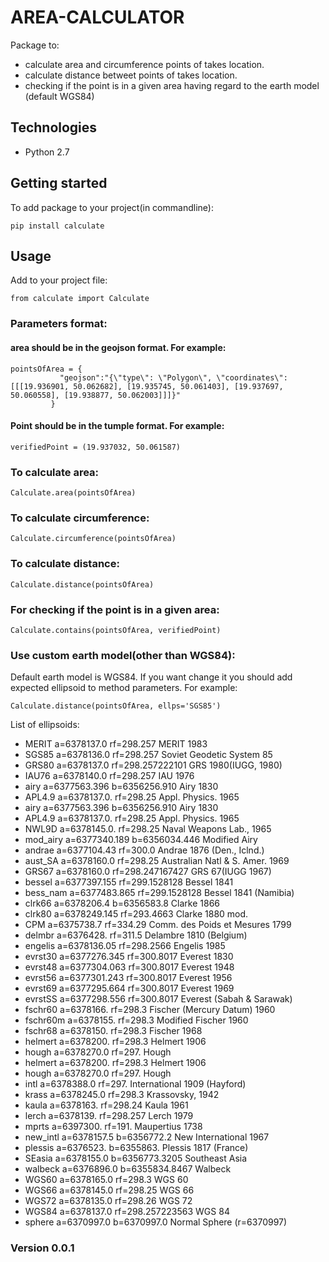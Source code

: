# AREA-CALCULATOR

Package to:
* calculate area and circumference points of takes location.
* calculate distance betweet points of takes location.
* checking if the point is in a given area
having regard to the earth model (default WGS84)

## Technologies

* Python 2.7

## Getting started

To add package to your project(in commandline):

```
pip install calculate
```

## Usage

Add to your project file:

```
from calculate import Calculate
```

### Parameters format:

#### area should be in the geojson format. For example:

```
pointsOfArea = {
    	   "geojson":"{\"type\": \"Polygon\", \"coordinates\": [[[19.936901, 50.062682], [19.935745, 50.061403], [19.937697, 50.060558], [19.938877, 50.062003]]]}"
         }
```

#### Point should be in the tumple format. For example:

```
verifiedPoint = (19.937032, 50.061587)
```

### To calculate area:

```
Calculate.area(pointsOfArea)
```

### To calculate circumference:

```
Calculate.circumference(pointsOfArea)
```

### To calculate distance:

```
Calculate.distance(pointsOfArea)
```

### For checking if the point is in a given area:

```
Calculate.contains(pointsOfArea, verifiedPoint)
```

### Use custom earth model(other than WGS84):
Default earth model is WGS84. If you want change it you should add expected ellipsoid to method parameters. For example:

```
Calculate.distance(pointsOfArea, ellps='SGS85')
```

List of ellipsoids:
- MERIT a=6378137.0      rf=298.257       MERIT 1983
- SGS85 a=6378136.0      rf=298.257       Soviet Geodetic System 85
- GRS80 a=6378137.0      rf=298.257222101 GRS 1980(IUGG, 1980)
- IAU76 a=6378140.0      rf=298.257       IAU 1976
- airy a=6377563.396     b=6356256.910    Airy 1830
- APL4.9 a=6378137.0.    rf=298.25        Appl. Physics. 1965
- airy a=6377563.396     b=6356256.910    Airy 1830
- APL4.9 a=6378137.0.    rf=298.25        Appl. Physics. 1965
- NWL9D a=6378145.0.     rf=298.25        Naval Weapons Lab., 1965
- mod_airy a=6377340.189 b=6356034.446    Modified Airy
- andrae a=6377104.43    rf=300.0         Andrae 1876 (Den., Iclnd.)
- aust_SA a=6378160.0    rf=298.25        Australian Natl & S. Amer. 1969
- GRS67 a=6378160.0      rf=298.247167427 GRS 67(IUGG 1967)
- bessel a=6377397.155   rf=299.1528128   Bessel 1841
- bess_nam a=6377483.865 rf=299.1528128   Bessel 1841 (Namibia)
- clrk66 a=6378206.4     b=6356583.8      Clarke 1866
- clrk80 a=6378249.145   rf=293.4663      Clarke 1880 mod.
- CPM a=6375738.7        rf=334.29        Comm. des Poids et Mesures 1799
- delmbr a=6376428.      rf=311.5         Delambre 1810 (Belgium)
- engelis a=6378136.05   rf=298.2566      Engelis 1985
- evrst30 a=6377276.345  rf=300.8017      Everest 1830
- evrst48 a=6377304.063  rf=300.8017      Everest 1948
- evrst56 a=6377301.243  rf=300.8017      Everest 1956
- evrst69 a=6377295.664  rf=300.8017      Everest 1969
- evrstSS a=6377298.556  rf=300.8017      Everest (Sabah & Sarawak)
- fschr60 a=6378166.     rf=298.3         Fischer (Mercury Datum) 1960
- fschr60m a=6378155.    rf=298.3         Modified Fischer 1960
- fschr68 a=6378150.     rf=298.3         Fischer 1968
- helmert a=6378200.     rf=298.3         Helmert 1906
- hough a=6378270.0      rf=297.          Hough
- helmert a=6378200.     rf=298.3         Helmert 1906
- hough a=6378270.0      rf=297.          Hough
- intl a=6378388.0       rf=297.          International 1909 (Hayford)
- krass a=6378245.0      rf=298.3         Krassovsky, 1942
- kaula a=6378163.       rf=298.24        Kaula 1961
- lerch a=6378139.       rf=298.257       Lerch 1979
- mprts a=6397300.       rf=191.          Maupertius 1738
- new_intl a=6378157.5   b=6356772.2      New International 1967
- plessis a=6376523.     b=6355863.       Plessis 1817 (France)
- SEasia a=6378155.0     b=6356773.3205   Southeast Asia
- walbeck a=6376896.0    b=6355834.8467   Walbeck
- WGS60 a=6378165.0      rf=298.3         WGS 60
- WGS66 a=6378145.0      rf=298.25        WGS 66
- WGS72 a=6378135.0      rf=298.26        WGS 72
- WGS84 a=6378137.0      rf=298.257223563 WGS 84
- sphere a=6370997.0     b=6370997.0      Normal Sphere (r=6370997)

### Version 0.0.1
